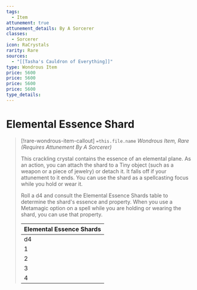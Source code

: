 ```yaml
---
tags:
  - Item
attunement: true
attunement_details: By A Sorcerer
classes:
  - Sorcerer
icon: RaCrystals
rarity: Rare
sources:
  - "[[Tasha's Cauldron of Everything]]"
type: Wondrous Item
price: 5600
price: 5600
price: 5600
price: 5600
type_details:
---
```

# Elemental Essence Shard
>[!rare-wondrous-item-callout] `=this.file.name`
>*Wondrous Item, Rare (Requires Attunement By A Sorcerer)*
>
>This crackling crystal contains the essence of an elemental plane. As an action, you can attach the shard to a Tiny object (such as a weapon or a piece of jewelry) or detach it. It falls off if your attunement to it ends. You can use the shard as a spellcasting focus while you hold or wear it.
>
>Roll a d4 and consult the Elemental Essence Shards table to determine the shard's essence and property. When you use a Metamagic option on a spell while you are holding or wearing the shard, you can use that property.
>
>
>
>| Elemental Essence Shards |
>| --- |
>| d4 | Property |
>| 1 | **Air.** You can immediately fly up to 60 feet without provoking opportunity attacks. |
>| 2 | **Earth.** You gain resistance to a damage type of your choice until the start of your next turn. |
>| 3 | **Fire.** One target of the spell that you can see catches fire. The burning target takes 2d10 fire damage at the start of its next turn, and then the flames go out. |
>| 4 | **Water.** You create a wave of water that bursts out from you in a 10-foot radius. Each creature of your choice that you can see in that area takes 2d6 cold damage and must succeed on a Strength saving throw against your spell save DC or be pushed 10 feet away from you and fall prone. |
>
>
